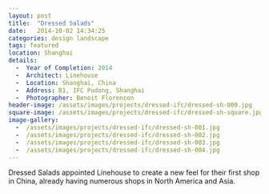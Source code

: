 ```yaml
---
layout: post
title:  "Dressed Salads"
date:   2014-10-02 14:34:25
categories: design landscape
tags: featured
location: Shanghai
details:
  -  Year of Completion: 2014
  -  Architect: Linehouse
  -  Location: Shanghai, China
  -  Address: B1, IFC Pudong, Shanghai 
  -  Photographer: Benoit Florencon
header-image: /assets/images/projects/dressed-ifc/dressed-sh-000.jpg
square-image: /assets/images/projects/dressed-ifc/dressed-sh-square.jpg
image-gallery:
  -  /assets/images/projects/dressed-ifc/dressed-sh-001.jpg
  -  /assets/images/projects/dressed-ifc/dressed-sh-002.jpg
  -  /assets/images/projects/dressed-ifc/dressed-sh-003.jpg
  -  /assets/images/projects/dressed-ifc/dressed-sh-004.jpg  
---
```

Dressed Salads appointed Linehouse to create a new feel for their first shop in China, already having numerous shops in North America and Asia.